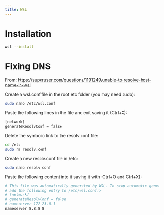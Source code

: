 ```yaml
---
title: WSL
---
```

# Installation

```bash
wsl --install
```

# Fixing DNS
From: https://superuser.com/questions/1191249/unable-to-resolve-host-name-in-wsl

Create a wsl.conf file in the root etc folder (you may need sudo):

```bash
sudo nano /etc/wsl.conf
```

Paste the following lines in the file and exit saving it (Ctrl+X):

```bash
[network]
generateResolvConf = false
```

Delete the symbolic link to the resolv.conf file:

```bash
cd /etc
sudo rm resolv.conf
```

Create a new resolv.conf file in /etc:

```bash
sudo nano resolv.conf
```

Paste the following content into it saving it with (Ctrl+O and Ctrl+X):

```bash
# This file was automatically generated by WSL. To stop automatic generation of this file, 
# add the following entry to /etc/wsl.conf:>
# [network]
# generateResolvConf = false
# nameserver 172.23.0.1
nameserver 8.8.8.8
```
